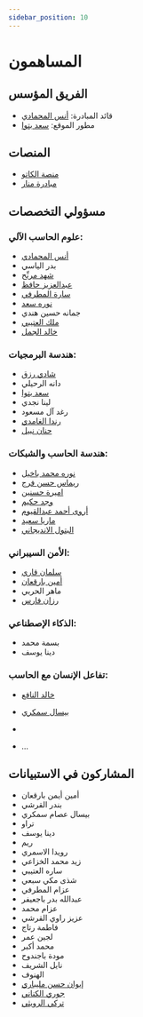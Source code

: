 ```yaml
---
sidebar_position: 10
---
```


# المساهمون

## الفريق المؤسس
- قائد المبادرة: [أنس المحمادي](https://x.com/itsanas121)  
- مطور الموقع: [سعد بتوا](https://x.com/SaadBatwa)

## المنصات  
- [منصة الكاتو](http://elcato.sb.sa)  
- [مبادرة منار](https://x.com/Manarinit)


## مسؤولي التخصصات
### علوم الحاسب الآلي:

- [أنس المحمادي](https://x.com/itsanas121)  
- بدر الياسي
- [شهد مريِّح](https://x.com/ishhd1_?s=21)
- [عبدالعزيز حافظ](https://x.com/CI3ZIZ)
- [سارة المطرفي](https://x.com/swaxui?s=21)
- [نوره سعد](https://www.linkedin.com/in/noora-saad-551886270?utm_source=share&utm_campaign=share_via&utm_content=profile&utm_medium=ios_app)
- جمانه حسين هندي
- [ملك العتيبي](https://www.linkedin.com/in/malak-f-alotaibi-39528b2a1?utm_source=share&utm_campaign=share_via&utm_content=profile&utm_medium=ios_app)
- [خالد الجمل](https://t.me/+966540712005)

### هندسة البرمجيات:
- [شادي رزق](https://x.com/shadiswe?s=21)
- دانه الرحيلي
- [سعد بتوا](https://x.com/SaadBatwa)
- لينا نجدي
- رغد آل مسعود
- [رندا الغامدي](https://x.com/rqumx/)
- [حنان نبيل](https://x.com/7niiny?s=11)


### هندسة الحاسب والشبكات:
- [نوره محمد باخيل](https://www.linkedin.com/in/noorah-bakhil-93a59b30a?utm_source=share&utm_campaign=share_via&utm_content=profile&utm_medium=ios_app )
- [ريماس حسن فرج](https://x.com/Remas_faraj24)
- [اميرة حسنين](https://x.com/n_moori?s=21)
- [وجد حكيم](https://x.com/wi8d_9?s=21&t=OofYmsRA44QO9jWRCi1tvA)
- [أروى أحمد عبدالقيوم](https://x.com/a137r?s=21)
- [ماريا سعيد](https://wa.me/+966554361289)
- [البتول الانديجاني](https://x.com/balandejani?s=21)


### الأمن السيبراني:
- [سلمان قاري](https://x.com/salmanqari25?s=21)
- [أمين بارقعان](https://x.com/v_40aj)
- ماهر الحربي
- [رزان فارس](https://x.com/hackerrazan)

### الذكاء الإصطناعي:
- بسمة محمد
- دينا يوسف

### تفاعل الإنسان مع الحاسب:

- [خالد النافع](https://x.com/khal_x7?s=11&t=1kmgHm4jKKZ8IJtaqDG7eA)
- [بيسال سمكري](https://www.linkedin.com/in/بيسال-سمكري-66a92b2b8)
-

- ...


  
## المشاركون في الاستبيانات  
- أمين أيمن بارقعان  
- بندر القرشي  
- بيسال عصام سمكري  
- تراو  
- دينا يوسف  
- ريم  
- رويدا الاسمري  
- زيد محمد الخزاعي  
- ساره العتيبي  
- شذى مكي سبعي  
- عزام المطرفي  
- عبدالله بدر باجعيفر  
- عزام محمد  
- عزيز راوي القرشي  
- فاطمة رتاج  
- لجين عمر  
- محمد أكبر  
- مودة باجندوح  
- نايل الشريف  
- الهنوف  
- [إيوان حسن مليباري](https://x.com/ZeRo0o_Epic?t=pC7WDIvA0hVwLJ-hLghvow&s=09)  
- [جوري الكناني](https://x.com/JoryAlkanani)  
- [تركي الرويثي](https://x.com/i_T71)

